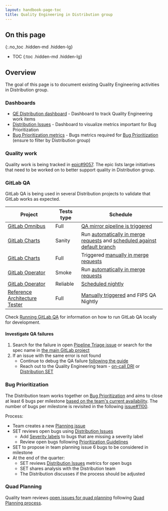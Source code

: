 ```yaml
---
layout: handbook-page-toc
title: Quality Engineering in Distribution group
---
```


## On this page

{:.no_toc .hidden-md .hidden-lg}

- TOC
{:toc .hidden-md .hidden-lg}

## Overview

The goal of this page is to document existing Quality Engineering activities in Distribution group.

### Dashboards

- [QE Distribution dashboard](https://gitlab.com/groups/gitlab-org/-/boards/2187925?label_name%5B%5D=Quality&label_name%5B%5D=devops%3A%3Asystems&label_name%5B%5D=group%3A%3Adistribution) - Dashboard to track Quality Engineering work items
- [Distribution Issues](https://app.periscopedata.com/app/gitlab/1045553/Distribution-Issues) - Dashboard to visualize metrics important for Bug Prioritization
- [Bug Prioritization metrics](https://app.periscopedata.com/app/gitlab/1037965/Bug-Prioritization) - Bugs metrics required for [Bug Prioritization](#bug-prioritization) (ensure to filter by Distribution group)

### Quality work

Quality work is being tracked in [epic#9057](https://gitlab.com/groups/gitlab-org/-/epics/9057). The epic lists large initiatives that need to be worked on to better support quality in Distribution group.

### GitLab QA

GitLab QA is being used in several Distribution projects to validate that GitLab works as expected.

| Project | Tests type | Schedule   |
|--------------------|------------|-----------------------------|
| [GitLab Omnibus](https://gitlab.com/gitlab-org/omnibus-gitlab)                | Full       | [QA mirror pipeline is triggered](https://gitlab.com/gitlab-org/omnibus-gitlab/-/blob/master/doc/development/pipelines.md#triggerqa-test) |
| [GitLab Charts](https://gitlab.com/gitlab-org/charts/gitlab)                  | Sanity     | Run [automatically in merge requests](https://gitlab.com/gitlab-org/charts/gitlab/-/blob/master/.gitlab-ci.yml) and [scheduled against default branch](https://gitlab.com/gitlab-org/charts/gitlab/-/pipeline_schedules)                                                                    |
| [GitLab Charts](https://gitlab.com/gitlab-org/charts/gitlab)                  | Full       | Triggered [manually in merge requests](https://gitlab.com/gitlab-org/charts/gitlab/-/blob/master/.gitlab-ci.yml)                              |
| [GitLab Operator](https://gitlab.com/gitlab-org/cloud-native/gitlab-operator) | Smoke      | Run [automatically in merge requests](https://gitlab.com/gitlab-org/cloud-native/gitlab-operator/-/blob/master/.gitlab-ci.yml)        |
| [GitLab Operator](https://gitlab.com/gitlab-org/cloud-native/gitlab-operator) | Reliable   | [Scheduled nightly](https://gitlab.com/gitlab-org/cloud-native/gitlab-operator/-/pipeline_schedules)               |
| [Reference Architecture Tester](https://gitlab.com/gitlab-org/distribution/reference-architecture-tester)                                                | Full       | [Manually triggered](https://gitlab.com/gitlab-org/omnibus-gitlab/-/blob/master/doc/development/pipelines.md#rat) and FIPS QA Nightly    |

Check [Running GitLab QA](https://docs.gitlab.com/charts/development/gitlab-qa/) for information on how
to run GitLab QA locally for development.

#### Investigate QA failures

1. Search for the failure in open [Pipeline Triage issue](https://gitlab.com/gitlab-org/quality/pipeline-triage/-/issues) or search for the spec name in [the main GitLab project](https://gitlab.com/gitlab-org/gitlab/-/issues/?scope=all&search=qa%20failure&state=opened&utf8=%E2%9C%93)
1. If an issue with the same error is not found
    - Continue to debug the QA failure [following the guide](https://about.gitlab.com/handbook/engineering/quality/quality-engineering/debugging-qa-test-failures/#investigate-the-root-cause)
    - Reach out to the Quality Engineering team - [on-call DRI](https://about.gitlab.com/handbook/engineering/quality/quality-engineering/oncall-rotation/#schedule) or [Distribution SET](https://about.gitlab.com/handbook/engineering/quality/quality-engineering/enablement-saas-platforms-qe-team/#team-members)

### Bug Prioritization

The Distribution team works together on [Bug Prioritization](https://about.gitlab.com/handbook/engineering/quality/quality-engineering/bug-prioritization/) and aims to close at least 6 bugs per milestone [based on the team's current availability](https://gitlab.com/gitlab-org/distribution/team-tasks/-/issues/1075#note_1056963489). The number of bugs per milestone is revisited in the following [issue#1100](https://gitlab.com/gitlab-org/distribution/team-tasks/-/issues/1100).

Process:

- Team creates a new [Planning issue](https://gitlab.com/gitlab-org/distribution/team-tasks/-/issues/?label_name%5B%5D=Planning%20Issue)
- SET reviews open bugs using [Distribution Issues](https://app.periscopedata.com/app/gitlab/1045553/Distribution-Issues)
  - Add [Severity labels](https://about.gitlab.com/handbook/engineering/quality/issue-triage/#severity) to bugs that are missing a severity label
  - Review open bugs following [Prioritization Guidelines](https://about.gitlab.com/handbook/engineering/quality/quality-engineering/bug-prioritization/#prioritization-guidelines)
- SET to propose in team planning issue 6 bugs to be considered in milestone
- At the end of the quarter:
  - SET reviews [Distribution Issues](https://app.periscopedata.com/app/gitlab/1045553/Distribution-Issues) metrics for open bugs
  - SET shares analysis with the Distribution team
  - The Distribution discusses if the process should be adjusted

### Quad Planning

Quality team reviews [open issues for quad planning](https://gitlab.com/gitlab-org/quality/triage-reports/-/issues/?sort=created_date&state=opened&label_name%5B%5D=section%3A%3Aenablement&label_name%5B%5D=Quality&first_page_size=20) following [Quad Planning process](https://about.gitlab.com/handbook/engineering/quality/quality-engineering/quad-planning/).
